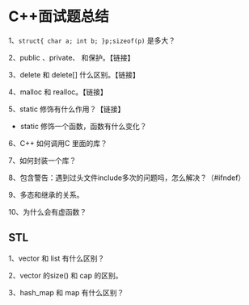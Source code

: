 # C++面试题总结

1、`struct{ char a; int b; }p;sizeof(p)` 是多大？

2、public 、private、 和保护。【链接】

3、delete 和 delete\[\] 什么区别。【链接】

4、malloc 和 realloc。【链接】

5、static 修饰有什么作用？【链接】

* static 修饰一个函数，函数有什么变化？

6、C++ 如何调用C 里面的库？

7、如何封装一个库？

8、包含警告：遇到过头文件include多次的问题吗，怎么解决？（\#ifndef）

9、多态和继承的关系。

10、为什么会有虚函数？

## STL

1、vector 和 list 有什么区别？

2、vector 的size\(\) 和 cap 的区别。

3、hash\_map 和 map 有什么区别？

